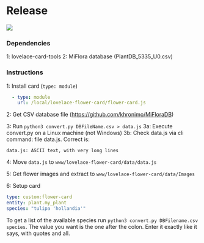 # Release

![](https://github.com/remkolems/lovelace-flower-card/blob/master/lovelace-flower-card_popup.png)

### Dependencies
1: lovelace-card-tools
2: MiFlora database (PlantDB_5335_U0.csv)

### Instructions

1: Install card (`type: module`)
```yaml
  - type: module
    url: /local/lovelace-flower-card/flower-card.js
```
2: Get CSV database file (https://github.com/khronimo/MiFloraDB)

3: Run `python3 convert.py DBFileName.csv > data.js`
3a: Execute convert.py on a Linux machine (not Windows)
3b: Check data.js via cli command: file data.js. Correct is:
```
data.js: ASCII text, with very long lines
```

4: Move `data.js` to `www/lovelace-flower-card/data/data.js`

5: Get flower images and extract to `www/lovelace-flower-card/data/Images`

6: Setup card

```yaml
type: custom:flower-card
entity: plant.my_plant
species: "tulipa 'hollandia'"
```

To get a list of the available species run `python3 convert.py DBFilename.csv species`. The value you want is the one after the colon. Enter it exactly like it says, with quotes and all.
